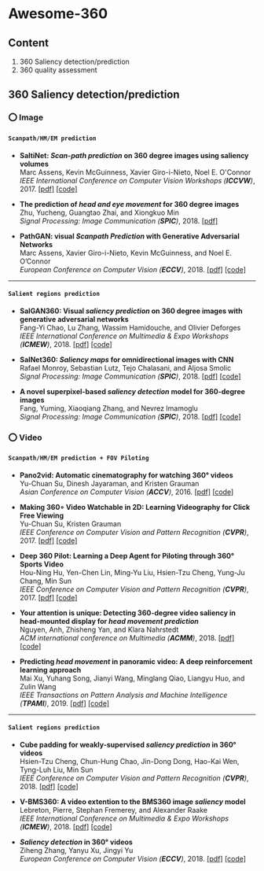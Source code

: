 # Awesome-360


## Content
1. 360 Saliency detection/prediction
2. 360 quality assessment

## 360 Saliency detection/prediction

### ⭕ Image

#### `Scanpath/HM/EM prediction`

* __SaltiNet: _Scan-path prediction_ on 360 degree images using saliency volumes__  
Marc Assens, Kevin McGuinness, Xavier Giro-i-Nieto, Noel E. O'Connor  
_IEEE International Conference on Computer Vision Workshops (__ICCVW__)_, 2017.
[[pdf]](https://arxiv.org/pdf/1707.03123.pdf)  [[code]](https://github.com/massens/saliency-360salient-2017) 

* __The prediction of _head and eye movement_ for 360 degree images__  
Zhu, Yucheng, Guangtao Zhai, and Xiongkuo Min  
_Signal Processing: Image Communication (__SPIC__)_, 2018.
[[pdf]](https://www.researchgate.net/profile/Yucheng-Zhu/publication/325290936_The_prediction_of_head_and_eye_movement_for_360_degree_images/links/5c63dc9ba6fdccb608be664f/The-prediction-of-head-and-eye-movement-for-360-degree-images.pdf) 

* __PathGAN: visual _Scanpath Prediction_ with Generative Adversarial Networks__  
Marc Assens, Xavier Giro-i-Nieto, Kevin McGuinness, and Noel E. O’Connor  
_European Conference on Computer Vision (__ECCV__)_, 2018.
[[pdf]](https://openaccess.thecvf.com/content_ECCVW_2018/papers/11133/Assens_PathGAN_Visual_Scanpath_Prediction_with_Generative_Adversarial_Networks_ECCVW_2018_paper.pdf) [[code]](https://github.com/imatge-upc/pathgan)

****

#### `Salient regions prediction`

* __SalGAN360: Visual _saliency prediction_ on 360 degree images with generative adversarial networks__  
Fang-Yi Chao, Lu Zhang, Wassim Hamidouche, and Olivier Deforges  
_IEEE International Conference on Multimedia & Expo Workshops (__ICMEW__)_, 2018.
[[pdf]](http://openhevc.insa-rennes.fr/wp-content/uploads/2018/07/camera-ready_icme2018template.pdf) [[code]](https://github.com/FannyChao/SalGAN360)

* __SalNet360: _Saliency maps_ for omnidirectional images with CNN__  
Rafael Monroy, Sebastian Lutz, Tejo Chalasani, and Aljosa Smolic  
_Signal Processing: Image Communication (__SPIC__)_, 2018.
[[pdf]](https://arxiv.org/pdf/1709.06505.pdf) [[code]](https://github.com/V-Sense/salnet360)

* __A novel superpixel-based _saliency detection_ model for 360-degree images__  
Fang, Yuming, Xiaoqiang Zhang, and Nevrez Imamoglu  
_Signal Processing: Image Communication (__SPIC__)_, 2018.
[[pdf]](http://sim.jxufe.cn/JDMKL/pdf/A%20novel%20superpixel-based%20saliency%20detection%20model%20for%20360-degree%20images.pdf?WebShieldDRSessionVerify=Fse08zSUzY98q7ecbMBh) [[code]](http://sim.jxufe.cn/JDMKL/code/360-image-saliency-code.zip)


### ⭕ Video

#### `Scanpath/HM/EM prediction + FOV Piloting`

* __Pano2vid: Automatic cinematography for watching 360° videos__  
Yu-Chuan Su, Dinesh Jayaraman, and Kristen Grauman  
_Asian Conference on Computer Vision (__ACCV__)_, 2016.
[[pdf]](http://vision.cs.utexas.edu/projects/Pano2Vid/accv2016-0327su.pdf) [[code]](https://github.com/sammy-su/Pano2Vid)

* __Making 360∘ Video Watchable in 2D: Learning Videography for Click Free Viewing__  
Yu-Chuan Su, Kristen Grauman  
_IEEE Conference on Computer Vision and Pattern Recognition (__CVPR__)_, 2017.
[[pdf]](https://arxiv.org/pdf/1703.00495.pdf) [[code]](https://github.com/sammy-su/Pano2Vid)

* __Deep 360 Pilot: Learning a Deep Agent for Piloting through 360° Sports Video__  
Hou-Ning Hu, Yen-Chen Lin, Ming-Yu Liu, Hsien-Tzu Cheng, Yung-Ju Chang, Min Sun  
_IEEE Conference on Computer Vision and Pattern Recognition (__CVPR__)_, 2017.
[[pdf]](https://arxiv.org/pdf/1705.01759.pdf) [[code]](https://github.com/eborboihuc/Deep360Pilot-CVPR17)

* __Your attention is unique: Detecting 360-degree video saliency in head-mounted display for _head movement prediction___  
Nguyen, Anh, Zhisheng Yan, and Klara Nahrstedt  
_ACM international conference on Multimedia (__ACMM__)_, 2018.
[[pdf]](https://zyan.gsucreate.org/papers/panosalnet_mm18.pdf) [[code]](https://github.com/phananh1010/PanoSalNet)

* __Predicting _head movement_ in panoramic video: A deep reinforcement learning approach__  
Mai Xu, Yuhang Song, Jianyi Wang, Minglang Qiao, Liangyu Huo, and Zulin Wang  
_IEEE Transactions on Pattern Analysis and Machine Intelligence (__TPAMI__)_, 2019.
[[pdf]](https://arxiv.org/pdf/1710.10755.pdf) [[code]](https://github.com/YuhangSong/DHP)

****

#### `Salient regions prediction`

* __Cube padding for weakly-supervised _saliency prediction_ in 360° videos__  
Hsien-Tzu Cheng, Chun-Hung Chao, Jin-Dong Dong, Hao-Kai Wen, Tyng-Luh Liu, Min Sun  
_IEEE Conference on Computer Vision and Pattern Recognition (__CVPR__)_, 2018.
[[pdf]](https://openaccess.thecvf.com/content_cvpr_2018/papers/Cheng_Cube_Padding_for_CVPR_2018_paper.pdf) [[code]](https://github.com/hsientzucheng/CP-360-Weakly-Supervised-Saliency)

* __V-BMS360: A video extention to the BMS360 image _saliency_ model__  
Lebreton, Pierre, Stephan Fremerey, and Alexander Raake  
_IEEE International Conference on Multimedia & Expo Workshops (__ICMEW__)_, 2018.
[[pdf]](https://ieeexplore.ieee.org/abstract/document/8551523) [[code]](https://github.com/Telecommunication-Telemedia-Assessment/V-BMS360)

* ___Saliency detection_ in 360° videos__  
Ziheng Zhang, Yanyu Xu, Jingyi Yu  
_European Conference on Computer Vision (__ECCV__)_, 2018.
[[pdf]](https://openaccess.thecvf.com/content_ECCV_2018/papers/Ziheng_Zhang_Saliency_Detection_in_ECCV_2018_paper.pdf) [[code]](https://github.com/xuyanyu-shh/Saliency-detection-in-360-video)










